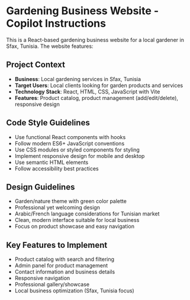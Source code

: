 # Gardening Business Website - Copilot Instructions

<!-- Use this file to provide workspace-specific custom instructions to Copilot. For more details, visit https://code.visualstudio.com/docs/copilot/copilot-customization#_use-a-githubcopilotinstructionsmd-file -->

This is a React-based gardening business website for a local gardener in Sfax, Tunisia. The website features:

## Project Context
- **Business**: Local gardening services in Sfax, Tunisia
- **Target Users**: Local clients looking for garden products and services
- **Technology Stack**: React, HTML, CSS, JavaScript with Vite
- **Features**: Product catalog, product management (add/edit/delete), responsive design

## Code Style Guidelines
- Use functional React components with hooks
- Follow modern ES6+ JavaScript conventions
- Use CSS modules or styled components for styling
- Implement responsive design for mobile and desktop
- Use semantic HTML elements
- Follow accessibility best practices

## Design Guidelines
- Garden/nature theme with green color palette
- Professional yet welcoming design
- Arabic/French language considerations for Tunisian market
- Clean, modern interface suitable for local business
- Focus on product showcase and easy navigation

## Key Features to Implement
- Product catalog with search and filtering
- Admin panel for product management
- Contact information and business details
- Responsive navigation
- Professional gallery/showcase
- Local business optimization (Sfax, Tunisia focus)
